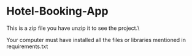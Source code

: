 # Hotel-Booking-App

This is a zip file you have unzip it to see the project.\

Your computer must have installed all the files or libraries mentioned in requirements.txt
